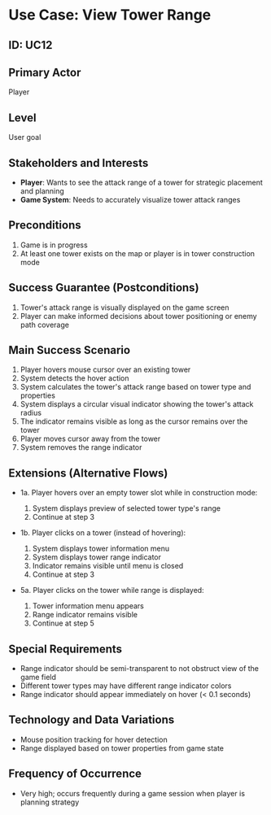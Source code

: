 # Use Case: View Tower Range

## ID: UC12

## Primary Actor
Player

## Level
User goal

## Stakeholders and Interests
- **Player**: Wants to see the attack range of a tower for strategic placement and planning
- **Game System**: Needs to accurately visualize tower attack ranges

## Preconditions
1. Game is in progress
2. At least one tower exists on the map or player is in tower construction mode

## Success Guarantee (Postconditions)
1. Tower's attack range is visually displayed on the game screen
2. Player can make informed decisions about tower positioning or enemy path coverage

## Main Success Scenario
1. Player hovers mouse cursor over an existing tower
2. System detects the hover action
3. System calculates the tower's attack range based on tower type and properties
4. System displays a circular visual indicator showing the tower's attack radius
5. The indicator remains visible as long as the cursor remains over the tower
6. Player moves cursor away from the tower
7. System removes the range indicator

## Extensions (Alternative Flows)
- 1a. Player hovers over an empty tower slot while in construction mode:
  1. System displays preview of selected tower type's range
  2. Continue at step 3

- 1b. Player clicks on a tower (instead of hovering):
  1. System displays tower information menu
  2. System displays tower range indicator
  3. Indicator remains visible until menu is closed
  4. Continue at step 3

- 5a. Player clicks on the tower while range is displayed:
  1. Tower information menu appears
  2. Range indicator remains visible
  3. Continue at step 5

## Special Requirements
- Range indicator should be semi-transparent to not obstruct view of the game field
- Different tower types may have different range indicator colors
- Range indicator should appear immediately on hover (< 0.1 seconds)

## Technology and Data Variations
- Mouse position tracking for hover detection
- Range displayed based on tower properties from game state

## Frequency of Occurrence
- Very high; occurs frequently during a game session when player is planning strategy 